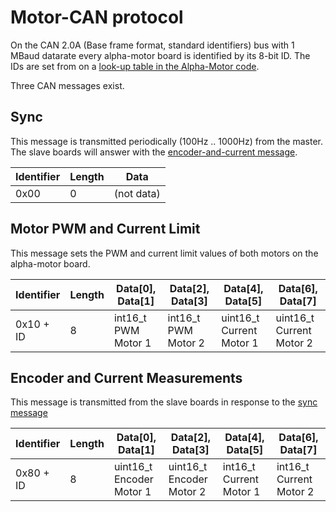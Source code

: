 # Motor-CAN protocol

On the CAN 2.0A (Base frame format, standard identifiers) bus with 1 MBaud datarate every alpha-motor board is identified by its 8-bit ID.
The IDs are set from on a [look-up table in the Alpha-Motor code](https://git.roboterclub.rwth-aachen.de/rca/alpha-motor/blob/develop/src/alpha_motor.hpp#L102).

Three CAN messages exist.

## Sync

This message is transmitted periodically (100Hz .. 1000Hz) from the master.
The slave boards will answer with the [encoder-and-current message](#encoder-and-current-measurements).

| Identifier | Length | Data                |
|------------|--------|---------------------|
| 0x00       | 0      | (not data)          |

## Motor PWM and Current Limit

This message sets the PWM and current limit values of both motors on the alpha-motor board.

| Identifier | Length | Data[0], Data[1]    | Data[2], Data[3]    | Data[4], Data[5]         | Data[6], Data[7]         |
|------------|--------|---------------------|---------------------|--------------------------|--------------------------|
| 0x10 + ID  | 8      | int16_t PWM Motor 1 | int16_t PWM Motor 2 | uint16_t Current Motor 1 | uint16_t Current Motor 2 |


## Encoder and Current Measurements

This message is transmitted from the slave boards in response to the [sync message](#sync)

| Identifier | Length | Data[0], Data[1]         | Data[2], Data[3]         | Data[4], Data[5]        | Data[6], Data[7]        |
|------------|--------|--------------------------|--------------------------|-------------------------|-------------------------|
| 0x80 + ID  | 8      | uint16_t Encoder Motor 1 | uint16_t Encoder Motor 2 | int16_t Current Motor 1 | int16_t Current Motor 2 |
